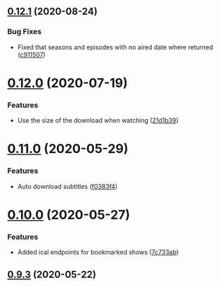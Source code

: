 ## [0.12.1](https://github.com/pct-org/graphql-api/compare/v0.12.0...v0.12.1) (2020-08-24)


### Bug Fixes

* Fixed that seasons and episodes with no aired date where returned ([c911507](https://github.com/pct-org/graphql-api/commit/c9115077871398380503f435421b3f6f885efde2))



# [0.12.0](https://github.com/pct-org/graphql-api/compare/v0.11.0...v0.12.0) (2020-07-19)


### Features

* Use the size of the download when watching ([21d1b39](https://github.com/pct-org/graphql-api/commit/21d1b39f65db6da8da0dd2ff2064c2d0ce9fcd96))



# [0.11.0](https://github.com/pct-org/graphql-api/compare/v0.10.0...v0.11.0) (2020-05-29)


### Features

* Auto download subtitles ([f0383f4](https://github.com/pct-org/graphql-api/commit/f0383f44cace195eb39bc47074d81b325c66971e))



# [0.10.0](https://github.com/pct-org/graphql-api/compare/v0.9.3...v0.10.0) (2020-05-27)


### Features

* Added ical endpoints for bookmarked shows ([7c733ab](https://github.com/pct-org/graphql-api/commit/7c733abda97632ef5fd4c8c859218c934eea065a))



## [0.9.3](https://github.com/pct-org/graphql-api/compare/v0.9.2...v0.9.3) (2020-05-22)



